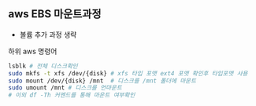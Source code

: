 ## aws EBS 마운트과정

- 볼륨 추가 과정 생략



하위 aws 명령어

```bash
lsblk # 전체 디스크확인
sudo mkfs -t xfs /dev/{disk} # xfs 타입 포맷 ext4 포맷 확인후 타입포맷 사용
sudo mount /dev/{disk} /mnt  # 디스크를 /mnt 폴더에 마운트
sudo umount /mnt # 디스크를 언마운트 
# 이외 df -Th 커멘드를 통해 마운트 여부확인

```
